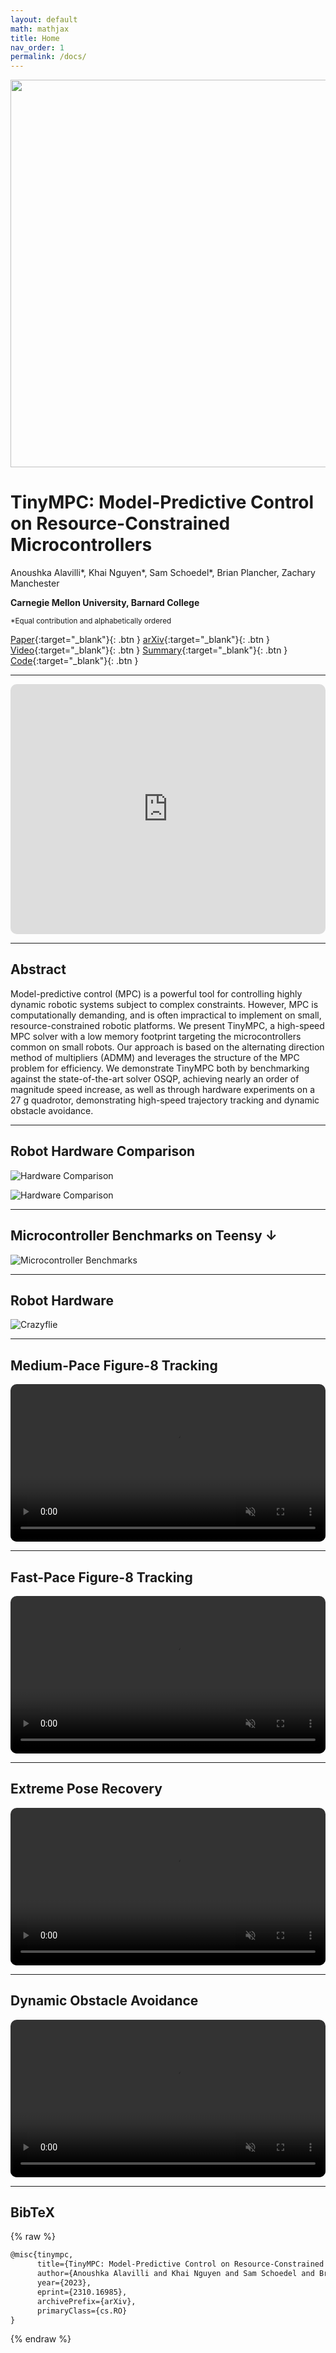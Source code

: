 ```yaml
---
layout: default
math: mathjax
title: Home
nav_order: 1
permalink: /docs/
---
```


<img src="../assets/images/logo2.png" width=620 />

# **TinyMPC: Model-Predictive Control on Resource-Constrained Microcontrollers**

<!-- [Anoushka Alavilli* ](https://www.linkedin.com/in/anoushka-alavilli-89586b178/){:target="_blank"},
[Khai Nguyen* ](https://xkhainguyen.github.io/){:target="_blank"}, 
[Sam Schoedel* ](https://samschoedel.com/){:target="_blank"}, 
[Brian Plancher ](https://brianplancher.com/){:target="_blank"}, 
[Zachary Manchester ](https://www.linkedin.com/in/zacmanchester/){:target="_blank"} -->

Anoushka Alavilli\*,
Khai Nguyen\*,
Sam Schoedel\*, 
Brian Plancher, 
Zachary Manchester

**Carnegie Mellon University, Barnard College**

<sup>*Equal contribution and alphabetically ordered</sup>

[Paper](https://arxiv.org/abs/2310.16985){:target="_blank"}{: .btn }
[arXiv](https://arxiv.org/abs/2310.16985){:target="_blank"}{: .btn }
[Video](https://www.youtube.com/watch?v=NKOrRyhcr6w){:target="_blank"}{: .btn }
[Summary](/docs/){:target="_blank"}{: .btn }
[Code](https://github.com/TinyMPC){:target="_blank"}{: .btn }

---

<iframe height="400" src="https://www.youtube.com/embed/NKOrRyhcr6w" title="YouTube video player" frameborder="0" style="border: 0px solid #bbb; border-radius: 10px; width: 100%;" allow="accelerometer; autoplay; clipboard-write; encrypted-media; gyroscope; picture-in-picture" allowfullscreen=""></iframe>

---

## Abstract

Model-predictive control (MPC) is a powerful tool for controlling highly dynamic robotic systems subject to complex constraints. However, MPC is computationally demanding, and is often impractical to implement on small, resource-constrained robotic platforms. We present TinyMPC, a high-speed MPC solver with a low memory footprint targeting the microcontrollers common on small robots. Our approach is based on the alternating direction method of multipliers (ADMM) and leverages the structure of the MPC problem for efficiency. We demonstrate TinyMPC both by benchmarking against the state-of-the-art solver OSQP, achieving nearly an order of magnitude speed increase, as well as through hardware experiments on a 27 g quadrotor, demonstrating high-speed trajectory tracking and dynamic obstacle avoidance.

---

## Robot Hardware Comparison

![Hardware Comparison](../assets/images/hardware_comp2.png)

![Hardware Comparison](../assets/images/hardware_comp1.png)

---

## Microcontroller Benchmarks on Teensy ↓

![Microcontroller Benchmarks](../assets/images/mcu_bench.png)

---

## Robot Hardware

![Crazyflie](../assets/images/cf.png)

---

## Medium-Pace Figure-8 Tracking

<!-- <iframe width="840" height="473" src="../assets/videos/fig81.mp4" title="youtube video player" frameborder="0" allow="accelerometer; autoplay; clipboard-write; encrypted-media; gyroscope; picture-in-picture" allowfullscreen></iframe> -->

<video width="100%" preload="auto" muted autoplay controls loop style="border: 0px solid #bbb; border-radius: 10px; width: 100%;">
    <source src="../assets/videos/fig81.mp4" type="video/mp4">
</video>

---

## Fast-Pace Figure-8 Tracking

<!-- <iframe width="840" height="473" src="../assets/videos/fig82.mp4" title="youtube video player" frameborder="0" allow="accelerometer; autoplay; clipboard-write; encrypted-media; gyroscope; picture-in-picture" allowfullscreen></iframe> -->

<video width="100%" preload="auto" muted autoplay controls loop style="border: 0px solid #bbb; border-radius: 10px; width: 100%;">
    <source src="../assets/videos/fig82.mp4" type="video/mp4">
</video>

---

## Extreme Pose Recovery

<!-- <iframe width="840" height="473" src="../assets/videos/fextreme.mp4" title="youtube video player" frameborder="0" allow="accelerometer; autoplay; clipboard-write; encrypted-media; gyroscope; picture-in-picture" allowfullscreen></iframe> -->

<video width="100%" preload="auto" muted autoplay controls loop style="border: 0px solid #bbb; border-radius: 10px; width: 100%;">
    <source src="../assets/videos/fextreme.mp4" type="video/mp4">
</video>

---

## Dynamic Obstacle Avoidance

<!-- <iframe width="840" height="473" src="../assets/videos/favoid.mp4" title="youtube video player" frameborder="0" allow="accelerometer; autoplay; clipboard-write; encrypted-media; gyroscope; picture-in-picture" allowfullscreen></iframe> -->

<video width="100%" preload="auto" muted autoplay controls loop style="border: 0px solid #bbb; border-radius: 10px; width: 100%;">
    <source src="../assets/videos/favoid.mp4" type="video/mp4">
</video>

---

## BibTeX
{% raw %}
```latex
@misc{tinympc,
      title={TinyMPC: Model-Predictive Control on Resource-Constrained Microcontrollers}, 
      author={Anoushka Alavilli and Khai Nguyen and Sam Schoedel and Brian Plancher and Zachary Manchester},
      year={2023},
      eprint={2310.16985},
      archivePrefix={arXiv},
      primaryClass={cs.RO}
}
```
{% endraw %}